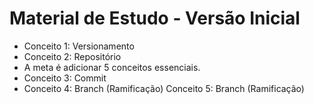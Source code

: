 # Material de Estudo - Versão Inicial

- Conceito 1: Versionamento
- Conceito 2: Repositório
- A meta é adicionar 5 conceitos essenciais.
- Conceito 3: Commit
- Conceito 4: Branch (Ramificação)
 Conceito 5: Branch (Ramificação)

